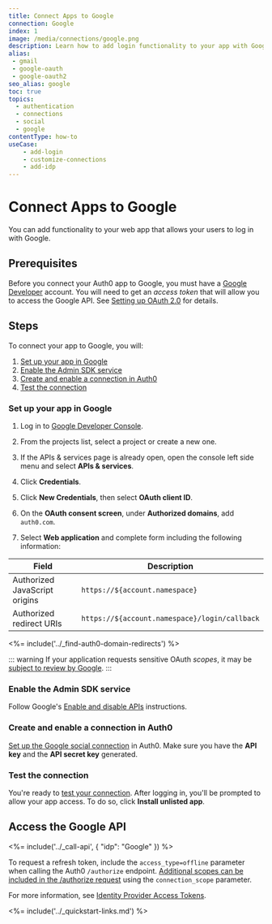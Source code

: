 ```yaml
---
title: Connect Apps to Google
connection: Google
index: 1
image: /media/connections/google.png
description: Learn how to add login functionality to your app with Google. You will need to generate keys, copy these into your Auth0 settings, and enable the connection.
alias:
 - gmail
 - google-oauth
 - google-oauth2
seo_alias: google
toc: true
topics:
  - authentication
  - connections
  - social
  - google
contentType: how-to
useCase:
    - add-login
    - customize-connections
    - add-idp
---
```

# Connect Apps to Google

You can add functionality to your web app that allows your users to log in with Google. 

## Prerequisites

Before you connect your Auth0 app to Google, you must have a [Google Developer](https://console.developers.google.com/) account. You will need to get an <dfn data-key="access-token">access token</dfn> that will allow you to access the Google API. See [Setting up OAuth 2.0](https://support.google.com/googleapi/answer/6158849) for details.

## Steps

To connect your app to Google, you will:

1. [Set up your app in Google](#set-up-your-app-in-Google)
2. [Enable the Admin SDK service](#enable-the-admin-sdk-service)
2. [Create and enable a connection in Auth0](#create-and-enable-a-connection-in-auth0)
3. [Test the connection](#test-the-connection)

### Set up your app in Google

1. Log in to [Google Developer Console](https://console.developers.google.com/).

2. From the projects list, select a project or create a new one.
3. If the APIs & services page is already open, open the console left side menu and select **APIs & services**.
4. Click **Credentials**.
5. Click **New Credentials**, then select **OAuth client ID**.
6. On the **OAuth consent screen**, under **Authorized domains**, add `auth0.com`.
7. Select **Web application** and complete form including the following information: 

| Field | Description |
| - | - |
| Authorized JavaScript origins | `https://${account.namespace}` |
| Authorized redirect URIs | `https://${account.namespace}/login/callback` |

<%= include('../_find-auth0-domain-redirects') %>

::: warning
If your application requests sensitive OAuth <dfn data-key="scope">scopes</dfn>, it may be [subject to review by Google](https://developers.google.com/apps-script/guides/client-verification).
:::

### Enable the Admin SDK service

Follow Google's [Enable and disable APIs](https://support.google.com/googleapi/answer/6158841) instructions.

### Create and enable a connection in Auth0

[Set up the Google social connection](/dashboard/guides/connections/set-up-connections-social) in Auth0. Make sure you have the **API key** and the **API secret key** generated.

### Test the connection

You're ready to [test your connection](/dashboard/guides/connections/test-connections-social). After logging in, you'll be prompted to allow your app access. To do so, click **Install unlisted app**.

## Access the Google API

<%= include('../_call-api', {
  "idp": "Google"
}) %>

To request a refresh token, include the `access_type=offline` parameter when calling the Auth0 `/authorize` endpoint. [Additional scopes can be included in the /authorize request](/connections/adding-scopes-for-an-external-idp) using the `connection_scope` parameter.

For more information, see [Identity Provider Access Tokens](/tokens/concepts/idp-access-tokens).

<%= include('../_quickstart-links.md') %>
